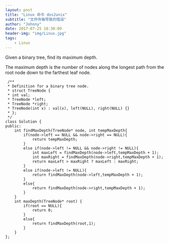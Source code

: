 ```yaml
---
layout: post
title: "Linux 命令 dos2unix"
subtitle: "文件传输导致的错误"
author: "Johnny"
date: 2017-07-25 18:30:09
header-img: "img/Linux.jpg"
tags: 
    - Linux
---
```


Given a binary tree, find its maximum depth.

The maximum depth is the number of nodes along the longest path from the root node down to the farthest leaf node.

     /**
     * Definition for a binary tree node.
     * struct TreeNode {
     * int val;
     * TreeNode *left;
     * TreeNode *right;
     * TreeNode(int x) : val(x), left(NULL), right(NULL) {}
     * };
     */
    class Solution {
    public:
    	int findMaxDepth(TreeNode* node, int tempMaxDepth{
    		if(node->left == NULL && node->right == NULL){
    			return tempMaxDepth;
    	 	}
    		else if(node->left != NULL && node->right != NULL){
    			int maxLeft = findMaxDepth(node->left,tempMaxDepth + 1);
    			int maxRight = findMaxDepth(node->right,tempMaxDepth + 1);
    			return maxLeft > maxRight ? maxLeft : maxRight;
    		}
    		else if(node->left != NULL){
    			return findMaxDepth(node->left,tempMaxDepth + 1);
    		}
    		else{
    			return findMaxDepth(node->right,tempMaxDepth + 1);
    		}
    	}
	    int maxDepth(TreeNode* root) {
	    	if(root == NULL){
	    		return 0;
	    	}
	    	else{
	    		return findMaxDepth(root,1);  
	    	}
	    }
    };

